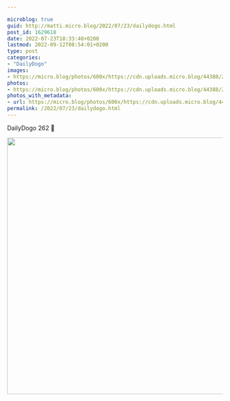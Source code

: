 ```yaml
---

microblog: true
guid: http://matti.micro.blog/2022/07/23/dailydogo.html
post_id: 1629618
date: 2022-07-23T18:33:48+0200
lastmod: 2022-09-12T08:54:01+0200
type: post
categories:
- "DailyDogo"
images:
- https://micro.blog/photos/600x/https://cdn.uploads.micro.blog/44388/2022/b134dbfa92.jpg
photos:
- https://micro.blog/photos/600x/https://cdn.uploads.micro.blog/44388/2022/b134dbfa92.jpg
photos_with_metadata:
- url: https://micro.blog/photos/600x/https://cdn.uploads.micro.blog/44388/2022/b134dbfa92.jpg
permalink: /2022/07/23/dailydogo.html
---
```

DailyDogo 262 🐶

<img src="/media/uploads/2022/b134dbfa92.jpg" width="600" height="600" alt="" />
